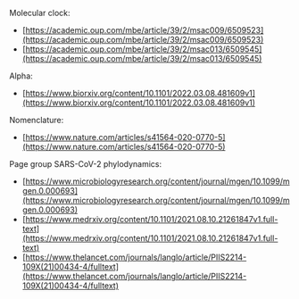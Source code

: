 Molecular clock:

* [https://academic.oup.com/mbe/article/39/2/msac009/6509523](https://academic.oup.com/mbe/article/39/2/msac009/6509523)
* [https://academic.oup.com/mbe/article/39/2/msac013/6509545](https://academic.oup.com/mbe/article/39/2/msac013/6509545)

Alpha:
* [https://www.biorxiv.org/content/10.1101/2022.03.08.481609v1](https://www.biorxiv.org/content/10.1101/2022.03.08.481609v1)

Nomenclature:
* [https://www.nature.com/articles/s41564-020-0770-5](https://www.nature.com/articles/s41564-020-0770-5)

Page group SARS-CoV-2 phylodynamics:

* [https://www.microbiologyresearch.org/content/journal/mgen/10.1099/mgen.0.000693](https://www.microbiologyresearch.org/content/journal/mgen/10.1099/mgen.0.000693)
* [https://www.medrxiv.org/content/10.1101/2021.08.10.21261847v1.full-text](https://www.medrxiv.org/content/10.1101/2021.08.10.21261847v1.full-text)
* [https://www.thelancet.com/journals/langlo/article/PIIS2214-109X(21)00434-4/fulltext](https://www.thelancet.com/journals/langlo/article/PIIS2214-109X(21)00434-4/fulltext)

